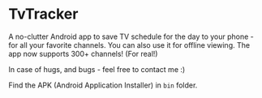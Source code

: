 # TvTracker
A no-clutter Android app to save TV schedule for the day to your phone - for all your favorite channels. You can also use it for offline viewing. The app now supports 300+ channels! (For real!)

In case of hugs, and bugs - feel free to contact me :)

Find the APK (Android Application Installer) in `bin` folder.
